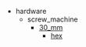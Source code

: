 * hardware
  * screw_machine
    * [30_mm](hardware/screw_machine/30_mm)
      * [hex](hardware/screw_machine/30_mm/hex)
